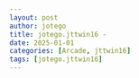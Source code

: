 ```yaml
---
layout: post
author: jotego
title: jotego.jttwin16 - 
date: 2025-01-01
categories: [Arcade, jttwin16]
tags: [jotego.jttwin16]
---
```


